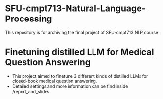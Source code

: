 # SFU-cmpt713-Natural-Language-Processing
This repository is for archiving the final project of SFU-cmpt713 NLP course

# Finetuning distilled LLM for Medical Question Answering
+ This project aimed to finetune 3 different kinds of distilled LLMs for closed-book medical question answering.
+ Detailed settings and more information can be find inside /report_and_slides
